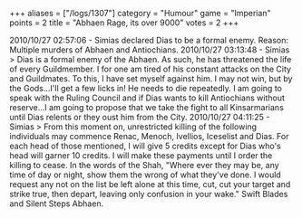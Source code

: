 +++
aliases = ["/logs/1307"]
category = "Humour"
game = "Imperian"
points = 2
title = "Abhaen Rage, its over 9000"
votes = 2
+++

2010/10/27 02:57:06 - Simias declared Dias to be a formal enemy. Reason: 
Multiple murders of Abhaen and Antiochians.
2010/10/27 03:13:48 - Simias > Dias is a formal enemy of the Abhaen. As such, 
he has threatened the life of every Guildmember. I for one am tired of his 
constant attacks on the City and Guildmates. To this, I have set myself against
him. I may not win, but by the Gods...I\'ll get a few licks in! He needs to die 
repeatedly. I am going to speak with the Ruling Council and if Dias wants to 
kill Antiochians without reserve...I am going to propose that we take the fight
to all Kinsarmarians until Dias relents or they oust him from the City.
2010/10/27 04:11:25 - Simias > From this moment on, unrestricted killing of the
following individuals may commence Renac, Menoch, Ivellios, Iceselist and Dias.
For each head of those mentioned, I will give 5 credits except for Dias who\'s 
head will garner 10 credits. I will make these payments until I order the 
killing to cease. In the words of the Shah, \"Where ever they may be, any time 
of day or night, show them the wrong of what they\'ve done. I would request any 
not on the list be left alone at this time, cut, cut your target and strike 
true, then depart, leaving only confusion in your wake.\" Swift Blades and 
Silent Steps Abhaen.
